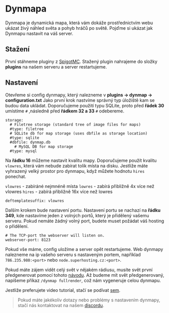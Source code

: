 # Dynmapa
Dynmapa je dynamická mapa, která vám dokáže prostřednictvím webu ukázat živý náhled světa a pohyb hráčů po světě. Pojďme si ukázat jak Dynmapu nastavit na váš server.


## Stažení
První stáhneme pluginy z [SpigotMC](https://www.spigotmc.org/resources/dynmap%C2%AE.274/).
Stažený plugin nahrajeme do složky **plugins** na našem serveru a server restartujeme.

## Nastavení
Otevřeme si config dynmapy, který nalezneme v **plugins -> dynmap -> configuration.txt**
Jako první krok nastvíme správný typ úložiště kam se budou data ukládat. Doporučujeme použití typu SQLite, proto před **řádek 30** umístíme `#` ,následně před **řádkem 32 a 33** `#` odebereme.

```
storage:
  # Filetree storage (standard tree of image files for maps)
  #type: filetree
  # SQLite db for map storage (uses dbfile as storage location)
  #type: sqlite
  #dbfile: dynmap.db
	# MySQL DB for map storage 
  #type: mysql
```

Na **řádku 16** můžeme nastavit kvalitu mapy. Doporučujeme použít kvalitu `vlowres`, která vám nebude zabírat tolik místa na disku. Jestliže máte vyhrazený velký prostor pro dynmapu, když můžete hodnotu `hires` ponechat.

`vlowres` - zabíráné nejmnéně místa
`lowres` - zabírá přibližně 4x více než vlowres
`hires` - zabírá přibližně 16x více než lowres

```
deftemplatesuffix: vlowres
```

Dalším krokem bude nastavení portu. Nastavení portu se nachazí na **řádku 349**, kde nastavíme jeden z volných portů, který je přidělený vašemu serveru. Pokud nemáte žádný volný port, budete muset požádat váš hosting o přidělení.

```
# The TCP-port the webserver will listen on.
webserver-port: 8123
```

Pokud vše máme, config uložíme a server opět restartujeme. Web dynmapy nalezneme na ip vašeho serveru s nastaveným portem, například `786.235.980:<port>` nebo `node.superhosting.cz:<port>`.

Pokud máte zájem vidět celý svět v nějakém rádiusu, musíte svět první předgenerovat pomocí tohoto [návodu](/cs/predgenerace-sveta). Až budeme mít svět předgenerovaný, napíšeme příkaz `/dynmap fullrender`, což nám vygeneruje celou dynmapu.

Jestliže preferujete video tutorial, stačí se podívat [sem](https://youtu.be/so-kKy1pI-Q).

> Pokud máte jakékoliv dotazy nebo problémy s nastavením dynmapy, stačí nás kontaktovat na našem [discordu](https://discord.minecraftnavody.eu/).



